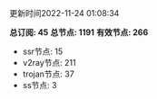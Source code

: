 更新时间2022-11-24 01:08:34

**总订阅: 45**
**总节点: 1191**
**有效节点: 266**
- ssr节点: 15
- v2ray节点: 211
- trojan节点: 37
- ss节点: 3
